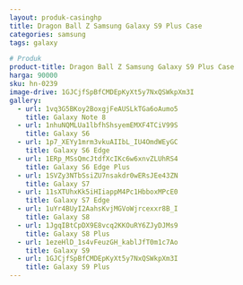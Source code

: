```yaml
---
layout: produk-casinghp
title: Dragon Ball Z Samsung Galaxy S9 Plus Case
categories: samsung
tags: galaxy

# Produk
product-title: Dragon Ball Z Samsung Galaxy S9 Plus Case
harga: 90000
sku: hn-0239
image-drive: 1GJCjfSpBfCMDEpKyXt5y7NxQSWkpXm3I
gallery:
  - url: 1vq3G5BKoy2BoxgjFeAUSLkTGa6oAumo5
    title: Galaxy Note 8
  - url: 1nhuNQMLUa1lbfhShsyemEMXF4TCiV99S
    title: Galaxy S6
  - url: 1p7_XEYy1mrm3vkuAIIbL_IU4OmdWEyGC
    title: Galaxy S6 Edge
  - url: 1ERp_MSsQmcJtdfXcIKc6w6xnvZLUhRS4
    title: Galaxy S6 Edge Plus
  - url: 1SVZy3NTbSsiZU7nsakdr0wERsJEe43ZN
    title: Galaxy S7
  - url: 11sXTUhxKk5iHIiappM4Pc1HbboxMPcE0
    title: Galaxy S7 Edge
  - url: 1uYr4BUyI2AahsKvjMGVoWjrcexxr8B_I
    title: Galaxy S8
  - url: 1JgqIBtCpDX9E8vcq2KKOuRY6ZJyDJMs9
    title: Galaxy S8 Plus
  - url: 1ezeHlD_1s4vFeuzGH_kablJfT0m1c7Ao
    title: Galaxy S9
  - url: 1GJCjfSpBfCMDEpKyXt5y7NxQSWkpXm3I
    title: Galaxy S9 Plus
---
```

